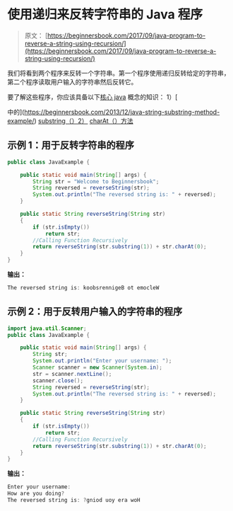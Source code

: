 # 使用递归来反转字符串的 Java 程序

> 原文： [https://beginnersbook.com/2017/09/java-program-to-reverse-a-string-using-recursion/](https://beginnersbook.com/2017/09/java-program-to-reverse-a-string-using-recursion/)

我们将看到两个程序来反转一个字符串。第一个程序使用递归反转给定的字符串，第二个程序读取用户输入的字符串然后反转它。

要了解这些程序，你应该具备以下[核心 java](https://beginnersbook.com/java-tutorial-for-beginners-with-examples/) 概念的知识：
1）[

中的](https://beginnersbook.com/2013/12/java-string-substring-method-example/) [substring（）2）](https://beginnersbook.com/2013/12/java-string-substring-method-example/) [charAt（）方法](https://beginnersbook.com/2013/12/java-string-charat-method-example/)

## 示例 1：用于反转字符串的程序

```java
public class JavaExample {

    public static void main(String[] args) {
        String str = "Welcome to Beginnersbook";
        String reversed = reverseString(str);
        System.out.println("The reversed string is: " + reversed);
    }

    public static String reverseString(String str)
    {
        if (str.isEmpty())
            return str;
        //Calling Function Recursively
        return reverseString(str.substring(1)) + str.charAt(0);
    }
}
```

**输出：**

```java
The reversed string is: koobsrennigeB ot emocleW
```

## 示例 2：用于反转用户输入的字符串的程序

```java
import java.util.Scanner;
public class JavaExample {

    public static void main(String[] args) {
        String str;
        System.out.println("Enter your username: ");
        Scanner scanner = new Scanner(System.in);
        str = scanner.nextLine();
        scanner.close();
        String reversed = reverseString(str);
        System.out.println("The reversed string is: " + reversed);
    }

    public static String reverseString(String str)
    {
        if (str.isEmpty())
            return str;
        //Calling Function Recursively
        return reverseString(str.substring(1)) + str.charAt(0);
    }
}
```

**输出：**

```java
Enter your username: 
How are you doing?
The reversed string is: ?gniod uoy era woH
```